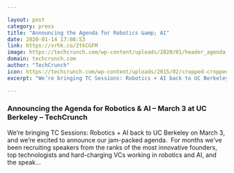 ```yaml
---

layout: post
category: press
title: "Announcing the Agenda for Robotics &amp; AI"
date: 2020-01-14 17:08:53
link: https://vrhk.co/2tkCGFM
image: https://techcrunch.com/wp-content/uploads/2020/01/header_agenda.png?w=734
domain: techcrunch.com
author: "TechCrunch"
icon: https://techcrunch.com/wp-content/uploads/2015/02/cropped-cropped-favicon-gradient.png?w=180
excerpt: "We’re bringing TC Sessions: Robotics + AI back to UC Berkeley on March 3, and we’re excited to announce our jam-packed agenda.  For months we’ve been recruiting speakers from the ranks of the most innovative founders, top technologists and hard-charging VCs working in robotics and AI, and the speak…"

---
```


### Announcing the Agenda for Robotics &amp; AI –  March 3 at UC Berkeley – TechCrunch

We’re bringing TC Sessions: Robotics + AI back to UC Berkeley on March 3, and we’re excited to announce our jam-packed agenda.  For months we’ve been recruiting speakers from the ranks of the most innovative founders, top technologists and hard-charging VCs working in robotics and AI, and the speak…